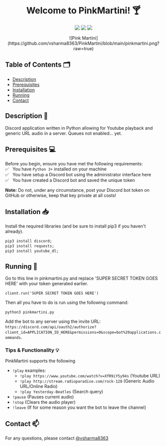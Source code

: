 <h1 align="center">Welcome to PinkMartini! 🍸</h1>

<p align="center">
  <img src="https://img.shields.io/badge/Language-Python-brightgreen" />
  <img src="https://img.shields.io/pypi/pyversions/latest" />
  <img src="https://img.shields.io/badge/Contributers-1-red" />
</p>

<p align="center">
![Pink Martini](https://github.com/vsharma8363/PinkMartini/blob/main/pinkmartini.png?raw=true)
</p>

## Table of Contents 🗂

  * [Description](#description)<br/>
  * [Prerequisites](#prereqs)<br/>
  * [Installation](#installation)<br/>
  * [Running](#running)<br/>
  * [Contact](#contact)<br/>

## <a name="description"></a>Description 📝

Discord application written in Python allowing for Youtube playback and generic URL audio in a server. Queues not enabled... yet.

## <a name="prereqs"></a>Prerequisites 💻

Before you begin, ensure you have met the following requirements:<br/>
✅ &nbsp; You have `Python 3+` installed on your machine <br/>
✅ &nbsp; You have setup a Discord bot using the administrator interface <a src="https://discord.com/developers/applications">here</a> <br/>
✅ &nbsp; You have created a Discord bot and saved the unique token <br/>

**Note:** Do not, under any circumstance, post your Discord bot token on GitHub or otherwise, keep that key private at all costs!

## <a name="installation"></a>Installation 📥

Install the required libraries (and be sure to install pip3 if you haven't already).

```
pip3 install discord;
pip3 install requests;
pip3 install youtube_dl;
```

## <a name="running"></a>Running 🚀

Go to this line in pinkmartini.py and replace 'SUPER SECRET TOKEN GOES HERE' with your token generated earlier.

```
client.run('SUPER SECRET TOKEN GOES HERE')
```

Then all you have to do is run using the following command:

```
python3 pinkmartini.py
```

Add the bot to any server using the invite URL: ```https://discord.com/api/oauth2/authorize?client_id=APPLICATION_ID_HERE&permissions=0&scope=bot%20applications.commands```.

### Tips & Functionality 💡

PinkMartini supports the following
- ```!play``` examples:
  - ```!play https://www.youtube.com/watch?v=XfR9iY5y94s``` (Youtube URL)
  - ```!play http://stream.radioparadise.com/rock-128``` (Generic Audio URL/Online Radio)
  - ```!play Yesterday-Beatles``` (Search query)
- ```!pause``` (Pauses current audio)
- ```!stop``` (Clears the audio player)
- ```!leave``` (If for some reason you want the bot to leave the channel)

##  <a name="contact"></a>Contact 📫
For any questions, please contact [@vsharma8363](https://github.com/vsharma8363)
